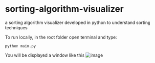# sorting-algorithm-visualizer
a sorting algorithm visualizer developed in python to understand sorting techniques

To run locally, in the root folder open terminal and type:
```
python main.py
```

You will be displayed a window like this 
![image](https://github.com/aditipolkam/sorting-algorithm-visualizer/assets/60136767/b80134b1-5731-45f5-8bb5-ba3f77b34336)
